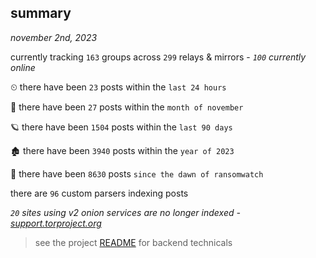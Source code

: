 
## summary
_november 2nd, 2023_

currently tracking `163` groups across `299` relays & mirrors - _`100` currently online_

⏲ there have been `23` posts within the `last 24 hours`

🦈 there have been `27` posts within the `month of november`

🪐 there have been `1504` posts within the `last 90 days`

🏚 there have been `3940` posts within the `year of 2023`

🦕 there have been `8630` posts `since the dawn of ransomwatch`

there are `96` custom parsers indexing posts

_`20` sites using v2 onion services are no longer indexed - [support.torproject.org](https://support.torproject.org/onionservices/v2-deprecation/)_

> see the project [README](https://github.com/joshhighet/ransomwatch#ransomwatch--) for backend technicals
